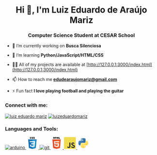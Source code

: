 <h1 align="center">Hi 👋, I'm Luiz Eduardo de Araújo Mariz</h1>
<h3 align="center">Computer Science Student at CESAR School</h3>

- 🔭 I’m currently working on **Busca Silenciosa**

- 🌱 I’m learning **Python/JavaScript/HTML/CSS**

- 👨‍💻 All of my projects are available at [http://127.0.0.1:3000/index.html](http://127.0.0.1:3000/index.html)

- 📫 How to reach me **edudearaujomariz@gmail.com**

- ⚡ Fun fact **I love playing football and playing the guitar**

<h3 align="left">Connect with me:</h3>
<p align="left">
<a href="https://linkedin.com/in/luiz eduardo mariz" target="blank"><img align="center" src="https://raw.githubusercontent.com/rahuldkjain/github-profile-readme-generator/master/src/images/icons/Social/linked-in-alt.svg" alt="luiz eduardo mariz" height="30" width="40" /></a>
<a href="https://instagram.com/luizeduardomariz" target="blank"><img align="center" src="https://raw.githubusercontent.com/rahuldkjain/github-profile-readme-generator/master/src/images/icons/Social/instagram.svg" alt="luizeduardomariz" height="30" width="40" /></a>
</p>

<h3 align="left">Languages and Tools:</h3>
<p align="left"> <a href="https://www.arduino.cc/" target="_blank" rel="noreferrer"> <img src="https://cdn.worldvectorlogo.com/logos/arduino-1.svg" alt="arduino" width="40" height="40"/> </a> <a href="https://www.w3schools.com/css/" target="_blank" rel="noreferrer"> <img src="https://raw.githubusercontent.com/devicons/devicon/master/icons/css3/css3-original-wordmark.svg" alt="css3" width="40" height="40"/> </a> <a href="https://git-scm.com/" target="_blank" rel="noreferrer"> <img src="https://www.vectorlogo.zone/logos/git-scm/git-scm-icon.svg" alt="git" width="40" height="40"/> </a> <a href="https://www.w3.org/html/" target="_blank" rel="noreferrer"> <img src="https://raw.githubusercontent.com/devicons/devicon/master/icons/html5/html5-original-wordmark.svg" alt="html5" width="40" height="40"/> </a> <a href="https://developer.mozilla.org/en-US/docs/Web/JavaScript" target="_blank" rel="noreferrer"> <img src="https://raw.githubusercontent.com/devicons/devicon/master/icons/javascript/javascript-original.svg" alt="javascript" width="40" height="40"/> </a> <a href="https://www.python.org" target="_blank" rel="noreferrer"> <img src="https://raw.githubusercontent.com/devicons/devicon/master/icons/python/python-original.svg" alt="python" width="40" height="40"/> </a> </p>
